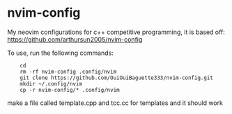 # nvim-config
My neovim configurations for c++ competitive programming, it is based off: https://github.com/arthursun2005/nvim-config

To use, run the following commands:
```
    cd
    rm -rf nvim-config .config/nvim
    git clone https://github.com/OuiOuiBaguette333/nvim-config.git
    mkdir ~/.config/nvim
    cp -r nvim-config/* .config/nvim
```

make a file called template.cpp and tcc.cc for templates
and it should work
